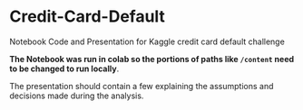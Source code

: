 # Credit-Card-Default
Notebook Code and Presentation for Kaggle credit card default challenge

**The Notebook was run in colab so the portions of paths like `/content` need to be changed to run locally**.

The presentation should contain a few explaining the assumptions and decisions made during the analysis.
